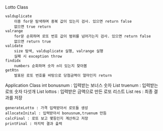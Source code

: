 Lotto Class

    valduplicate
        이중 for문 탐색하며 중복 값이 있는지 검사. 있으면 return false
        없으면 true return
    valrange
        for문 순회하며 로또 번호 값이 범위를 넘어가는지 검사. 있으면 return false
        없으면 return true
    validate
        size 탐색, valduplicate 실행, valrange 실행
        실패 시 exception throw
    findidx
        numbers 순회하며 숫자 n이 있는지 찾아봄
    getRtn
        발표된 로또 번호를 바탕으로 당첨금액이 얼마인지 return

Application Class
    int bonusnum : 입력받는 보너스 숫자
    List<Integer> truenum : 입력받는 로또 숫자 다섯개
    List<Lotto> lottos : 입력받은 금액으로 만든 로또 리스트
    List<Integer> res : 최종 결과를 저장

    generateLotto : 가격 입력받아서 로또들 생성
    allocateInital : 입력받아서 bonusnum,truenum 만듬
    calcFinal : 로또 보고 몇등인지 계산하고 저장
    printFinal : 마지막 결과 출력 
    

    